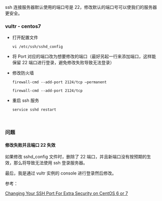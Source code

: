 ssh 连接服务器默认使用的端口号是 22，修改默认的端口号可以使我们的服务器更安全。

### vultr - centos7

+ 打开配置文件

  `vi /etc/ssh/sshd_config`

+ 将 Port 对应的端口改为想要修改的端口（最好另起一行来添加端口，这样能保留 22 端口进行登录，避免修改失败导致无法登录）

+ 修改防火墙

  `firewall-cmd --add-port 2124/tcp —permanent`

  `firewall-cmd --add-port 2124/tcp`

+ 重启 ssh 服务

  `service sshd restart`

  ​

### 问题

#### 修改失败并且端口 22 失效

如果修改 sshd_config 文件时，删除了 22 端口，并且新端口没有按预期的生效，那么将导致无法使用 ssh 登录服务器。

最后，我是通过 vultr 实例的 console 进行登录然后修改。





参考：

[Changing Your SSH Port For Extra Security on CentOS 6 or 7](https://www.vultr.com/docs/changing-your-ssh-port-for-extra-security-on-centos-6-or-7)